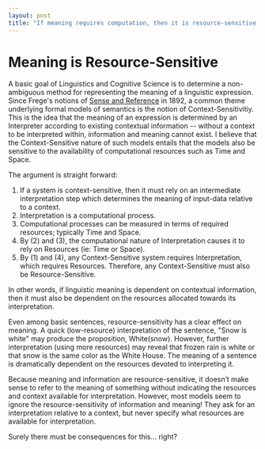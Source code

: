```yaml
---
layout: post
title: "If meaning requires computation, then it is resource-sensitive."
---
```


# Meaning is Resource-Sensitive

A basic goal of Linguistics and Cognitive Science is to determine a non-ambiguous method for representing the meaning of a linguistic expression.
Since Frege's notions of [Sense and Reference]( https://www-jstor-org.libproxy.berkeley.edu/stable/2181485 ) in 1892, a common theme underlying formal models of semantics is the notion of Context-Sensitivitiy.
This is the idea that the meaning of an expression is determined by an Interpreter according to existing contextual information -- without a context to be interpreted within, information and meaning cannot exist.
I believe that the Context-Sensitive nature of such models entails that the models also be sensitive to the availability of computational resources such as Time and Space.
 
The argument is straight forward:
1. If a system is context-sensitive, then it must rely on an intermediate interpretation step which determines the meaning of input-data relative to a context.
2. Interpretation is a computational process.
3. Computational processes can be measured in terms of required resources; typically Time and Space.
4. By (2) and (3), the computational nature of Interpretation causes it to rely on Resources (ie: Time or Space).
5. By (1) and (4), any Context-Sensitive system requires Interpretation, which requires Resources. Therefore, any Context-Sensitive must also be Resource-Sensitive.

In other words, if linguistic meaning is dependent on contextual information, then it must also be dependent on the resources allocated towards its interpretation.

Even among basic sentences, resource-sensitivity has a clear effect on meaning.
A quick (low-resource) interpretation of the sentence, "Snow is white" may produce the proposition, $\text{White}(\text{snow})$.
However, further interpretation (using more resources) may reveal that frozen rain is white or that snow is the same color as the White House.
The meaning of a sentence is dramatically dependent on the resources devoted to interpreting it.

Because meaning and information are resource-sensitive, it doesn’t make sense to refer to the meaning of something without indicating the resources and context available for interpretation.
However, most models seem to ignore the resource-sensitivity of information and meaning!
They ask for an interpretation relative to a context, but never specify what resources are available for interpretation.

Surely there must be consequences for this… right?
